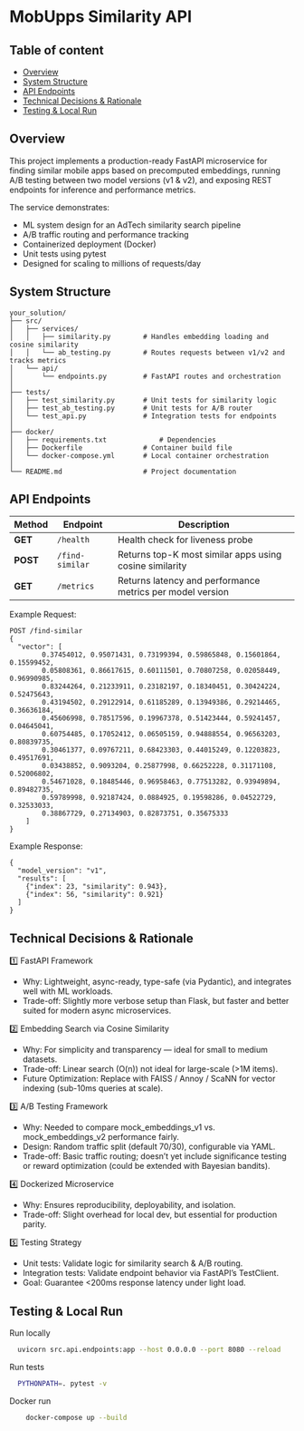 # MobUpps Similarity API

## Table of content
* [Overview](#overview)
* [System Structure](#system-structure)
* [API Endpoints](#api-endpoints)
* [Technical Decisions & Rationale](#technical-decisions--rationale)
* [Testing & Local Run](#testing--local-run)

## Overview

This project implements a production-ready FastAPI microservice for finding similar mobile apps based on precomputed embeddings, running A/B testing between two model versions (v1 & v2), and exposing REST endpoints for inference and performance metrics.

The service demonstrates:

* ML system design for an AdTech similarity search pipeline 
* A/B traffic routing and performance tracking
* Containerized deployment (Docker)
* Unit tests using pytest
* Designed for scaling to millions of requests/day

##  System Structure
```
your_solution/
├── src/
│   ├── services/
│   │   ├── similarity.py        # Handles embedding loading and cosine similarity
│   │   └── ab_testing.py        # Routes requests between v1/v2 and tracks metrics
│   └── api/
│       └── endpoints.py         # FastAPI routes and orchestration
│
├── tests/
│   ├── test_similarity.py       # Unit tests for similarity logic
│   ├── test_ab_testing.py       # Unit tests for A/B router
│   └── test_api.py              # Integration tests for endpoints
│
├── docker/
│   ├── requirements.txt             # Dependencies
│   ├── Dockerfile               # Container build file
│   └── docker-compose.yml       # Local container orchestration
│ 
└── README.md                    # Project documentation

```

## API Endpoints

| Method   | Endpoint        | Description                                               |
| -------- | --------------- | --------------------------------------------------------- |
| **GET**  | `/health`       | Health check for liveness probe                           |
| **POST** | `/find-similar` | Returns top-K most similar apps using cosine similarity   |
| **GET**  | `/metrics`      | Returns latency and performance metrics per model version |

Example Request:
```
POST /find-similar
{
  "vector": [
        0.37454012, 0.95071431, 0.73199394, 0.59865848, 0.15601864, 0.15599452,
        0.05808361, 0.86617615, 0.60111501, 0.70807258, 0.02058449, 0.96990985,
        0.83244264, 0.21233911, 0.23182197, 0.18340451, 0.30424224, 0.52475643,
        0.43194502, 0.29122914, 0.61185289, 0.13949386, 0.29214465, 0.36636184,
        0.45606998, 0.78517596, 0.19967378, 0.51423444, 0.59241457, 0.04645041,
        0.60754485, 0.17052412, 0.06505159, 0.94888554, 0.96563203, 0.80839735,
        0.30461377, 0.09767211, 0.68423303, 0.44015249, 0.12203823, 0.49517691,
        0.03438852, 0.9093204, 0.25877998, 0.66252228, 0.31171108, 0.52006802,
        0.54671028, 0.18485446, 0.96958463, 0.77513282, 0.93949894, 0.89482735,
        0.59789998, 0.92187424, 0.0884925, 0.19598286, 0.04522729, 0.32533033,
        0.38867729, 0.27134903, 0.82873751, 0.35675333
    ]
}

```

Example Response:
```
{
  "model_version": "v1",
  "results": [
    {"index": 23, "similarity": 0.943},
    {"index": 56, "similarity": 0.921}
  ]
}

```


## Technical Decisions & Rationale
1️⃣ FastAPI Framework
* Why: Lightweight, async-ready, type-safe (via Pydantic), and integrates well with ML workloads. 
* Trade-off: Slightly more verbose setup than Flask, but faster and better suited for modern async microservices.

2️⃣ Embedding Search via Cosine Similarity
* Why: For simplicity and transparency — ideal for small to medium datasets. 
* Trade-off: Linear search (O(n)) not ideal for large-scale (>1M items).
* Future Optimization: Replace with FAISS / Annoy / ScaNN for vector indexing (sub-10ms queries at scale).

3️⃣ A/B Testing Framework
* Why: Needed to compare mock_embeddings_v1 vs. mock_embeddings_v2 performance fairly.
* Design: Random traffic split (default 70/30), configurable via YAML.
* Trade-off: Basic traffic routing; doesn’t yet include significance testing or reward optimization (could be extended with Bayesian bandits).

4️⃣ Dockerized Microservice
* Why: Ensures reproducibility, deployability, and isolation.
* Trade-off: Slight overhead for local dev, but essential for production parity.

5️⃣ Testing Strategy 
* Unit tests: Validate logic for similarity search & A/B routing.
* Integration tests: Validate endpoint behavior via FastAPI’s TestClient.
* Goal: Guarantee <200ms response latency under light load.


## Testing & Local Run
Run locally
```bash
  uvicorn src.api.endpoints:app --host 0.0.0.0 --port 8080 --reload
```

Run tests
```bash
  PYTHONPATH=. pytest -v
```

Docker run
```bash
    docker-compose up --build
```
